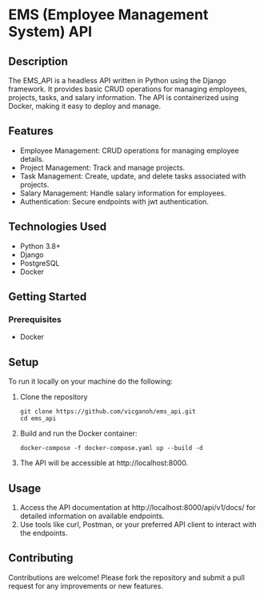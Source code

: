 # EMS (Employee Management System) API
## Description
The EMS_API is a headless API written in Python using the Django framework. It provides basic CRUD operations for managing employees, projects, tasks, and salary information. The API is containerized using Docker, making it easy to deploy and manage.

## Features
- Employee Management: CRUD operations for managing employee details.
- Project Management: Track and manage projects.
- Task Management: Create, update, and delete tasks associated with projects.
- Salary Management: Handle salary information for employees.
- Authentication: Secure endpoints with jwt authentication.

## Technologies Used
- Python 3.8+
- Django
- PostgreSQL
- Docker

## Getting Started
### Prerequisites
- Docker

## Setup
To run it locally on your machine do the following:
1. Clone the repository
    ``` 
    git clone https://github.com/vicganoh/ems_api.git
    cd ems_api
    ```
2. Build and run the Docker container:
    ``` 
    docker-compose -f docker-compose.yaml up --build -d
    ```
3. The API will be accessible at http://localhost:8000.

## Usage
1. Access the API documentation at http://localhost:8000/api/v1/docs/ for detailed information on available endpoints.
2. Use tools like curl, Postman, or your preferred API client to interact with the endpoints.

## Contributing
Contributions are welcome! Please fork the repository and submit a pull request for any improvements or new features.
